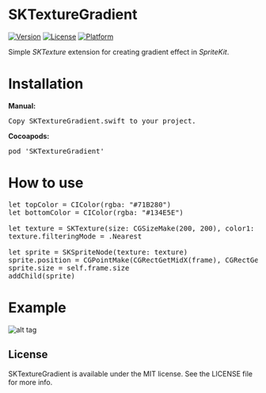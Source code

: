 # SKTextureGradient

[![Version](https://img.shields.io/cocoapods/v/SKTextureGradient.svg?style=flat)](http://cocoadocs.org/docsets/SKTextureGradient)
[![License](https://img.shields.io/cocoapods/l/SKTextureGradient.svg?style=flat)](http://cocoadocs.org/docsets/SKTextureGradient)
[![Platform](https://img.shields.io/cocoapods/p/SKTextureGradient.svg?style=flat)](http://cocoadocs.org/docsets/SKTextureGradient)

Simple <i>SKTexture</i> extension for creating gradient effect in <i>SpriteKit</i>.

# Installation

<b>Manual:</b>
<pre>
Copy SKTextureGradient.swift to your project.
</pre>

<b>Cocoapods:</b>
<pre>
pod 'SKTextureGradient'
</pre>

# How to use
<pre>
let topColor = CIColor(rgba: "#71B280")
let bottomColor = CIColor(rgba: "#134E5E")

let texture = SKTexture(size: CGSizeMake(200, 200), color1: topColor, color2: bottomColor, direction: GradientDirection.Up)
texture.filteringMode = .Nearest

let sprite = SKSpriteNode(texture: texture)
sprite.position = CGPointMake(CGRectGetMidX(frame), CGRectGetMidY(frame))
sprite.size = self.frame.size
addChild(sprite)
</pre>

# Example

![alt tag](https://raw.github.com/maximbilan/SKTextureGradient/master/example.png)

## License

SKTextureGradient is available under the MIT license. See the LICENSE file for more info.
